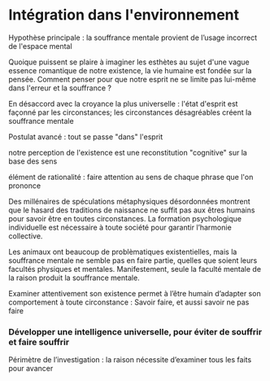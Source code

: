 # Intégration dans l'environnement

Hypothèse principale : la souffrance mentale provient de l’usage incorrect de l'espace mental

Quoique puissent se plaire à imaginer les esthètes au sujet d'une vague essence romantique de notre existence, la vie humaine est fondée sur la pensée. Comment penser pour que notre esprit ne se limite pas lui-même dans l'erreur et la souffrance ?

En désaccord avec la croyance la plus universelle : l'état d'esprit est façonné par les circonstances; les circonstances désagréables créent la souffrance mentale

Postulat avancé : tout se passe "dans" l'esprit

notre perception de l'existence est une reconstitution "cognitive" sur la base des sens

élément de rationalité : faire attention au sens de chaque phrase que l'on prononce

Des millénaires de spéculations métaphysiques désordonnées montrent que le hasard des traditions de naissance ne suffit pas aux êtres humains pour savoir être en toutes circonstances. La formation psychologique individuelle est nécessaire à toute société pour garantir l’harmonie collective.

Les animaux ont beaucoup de problèmatiques existentielles, mais la souffrance mentale ne semble pas en faire partie, quelles que soient leurs facultés physiques et mentales. Manifestement, seule la faculté mentale de la raison produit la souffrance mentale.

Examiner attentivement son existence permet à l’être humain d’adapter son comportement à toute circonstance : Savoir faire, et aussi savoir ne pas faire

### Développer une intelligence universelle, pour éviter de souffrir et faire souffrir

Périmètre de l’investigation : la raison nécessite d’examiner tous les faits pour avancer

